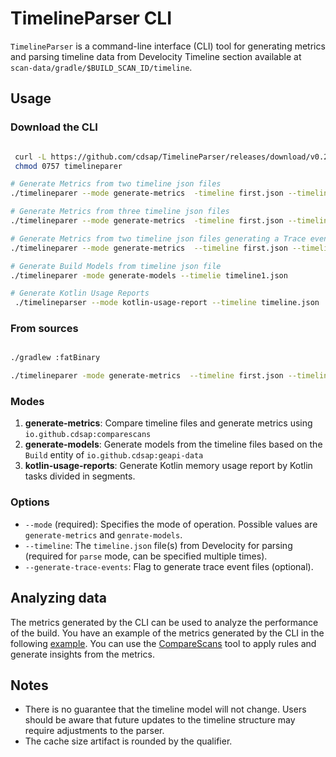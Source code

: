 # TimelineParser CLI

`TimelineParser` is a command-line interface (CLI) tool for generating metrics and parsing timeline data from Develocity Timeline section available at `scan-data/gradle/$BUILD_SCAN_ID/timeline`.

## Usage

### Download the CLI
```sh

 curl -L https://github.com/cdsap/TimelineParser/releases/download/v0.2.0/timelineparer --output timelineparer
 chmod 0757 timelineparer

# Generate Metrics from two timeline json files
./timelineparer --mode generate-metrics  -timeline first.json --timeline second.json

# Generate Metrics from three timeline json files
./timelineparer --mode generate-metrics  -timeline first.json --timeline second.json --third second.json

# Generate Metrics from two timeline json files generating a Trace event file
./timelineparer --mode generate-metrics  --timeline first.json --timeline second.json --generate-trace-events

# Generate Build Models from timeline json file
./timelineparer -mode generate-models --timelie timeline1.json

# Generate Kotlin Usage Reports
 ./timelineparser --mode kotlin-usage-report --timeline timeline.json


```
### From sources
```sh

./gradlew :fatBinary

./timelineparer -mode generate-metrics  --timeline first.json --timeline second.json
```


### Modes

1. **generate-metrics**: Compare timeline files and generate metrics using `io.github.cdsap:comparescans`
2. **generate-models**: Generate models from the timeline files based on the `Build` entity of `io.github.cdsap:geapi-data`
2. **kotlin-usage-reports**: Generate Kotlin memory usage report by Kotlin tasks divided in segments.

### Options

- `--mode` (required): Specifies the mode of operation. Possible values are `generate-metrics` and `genrate-models`.
- `--timeline`: The `timeline.json` file(s) from Develocity for parsing (required for `parse` mode, can be specified multiple times).
- `--generate-trace-events`: Flag to generate trace event files (optional).

## Analyzing data
The metrics generated by the CLI can be used to analyze the performance of the build. You have an example of the metrics generated by the CLI in the following [example](resources/metrics-timeline1-timeline2.csv).
You can use the [CompareScans](https://github.com/cdsap/CompareScans) tool to apply rules and generate insights from the metrics.

## Notes
* There is no guarantee that the timeline model will not change. Users should be aware that future updates to the timeline structure may require adjustments to the parser.
* The cache size artifact is rounded by the qualifier.


